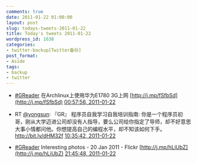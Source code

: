 ```yaml
---
comments: true
date: 2011-01-22 01:00:00
layout: post
slug: todays-tweets-2011-01-22
title: Today's tweets 2011-01-22
wordpress_id: 1638
categories:
- twitter-backup[Twitter备份]
post_format:
- Aside
tags:
- backup
- twitter
---
```





  * [#GReader](http://search.twitter.com/search?q=%23GReader) 在Archlinux上使用华为E1780 3G上网 [http://j.mp/fSfbSd](http://j.mp/fSfbSd) [00:57:56, 2011-01-22](http://twitter.com/gfrog/statuses/28496527513096193)





  * RT [@yongsun](http://twitter.com/yongsun): 『GR』 程序员自我学习自我培训指南: 你是一个程序员初哥，刚从大学迈进公司却没有人指导，要么公司给你指定了导师，却不好意思大事小情都问他。你想提高自己的编程水平，却不知该如何下手。http://bit.ly/dHM32f [10:35:42, 2011-01-22](http://twitter.com/gfrog/statuses/28641928895537152)





  * [#GReader](http://search.twitter.com/search?q=%23GReader) Interesting photos - 20 Jan 2011 - Flickr [http://j.mp/hLiUbZ](http://j.mp/hLiUbZ) [21:45:48, 2011-01-22](http://twitter.com/gfrog/statuses/28810564457205760)




